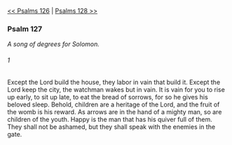 [<< Psalms 126](Psalms%20126.md)  |  [Psalms 128 >>](Psalms%20128.md)

### Psalm 127

*A song of degrees for Solomon.*

###### 1
Except the Lord build the house, they labor in vain that build it. Except the Lord keep the city, the watchman wakes but in vain. It is vain for you to rise up early, to sit up late, to eat the bread of sorrows, for so he gives his beloved sleep. Behold, children are a heritage of the Lord, and the fruit of the womb is his reward. As arrows are in the hand of a mighty man, so are children of the youth. Happy is the man that has his quiver full of them. They shall not be ashamed, but they shall speak with the enemies in the gate.